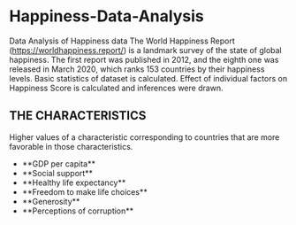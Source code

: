 # Happiness-Data-Analysis
Data Analysis of Happiness data
The World Happiness Report (https://worldhappiness.report/) is a landmark survey of the state of global happiness. The first report was published in 2012, and the eighth one was released in March 2020, which ranks 153 countries by their happiness levels. 
Basic statistics of dataset is calculated. Effect of individual factors on Happiness Score is calculated and inferences were drawn.

## THE CHARACTERISTICS
Higher values of a characteristic corresponding to countries that are more favorable in those characteristics.

<ul>
<li>**GDP per capita**</li>
<li>**Social support**</li>
<li>**Healthy life expectancy**</li>
<li>**Freedom to make life choices**</li>
<li>**Generosity**</li>
<li>**Perceptions of corruption**</li> 
</ul>
